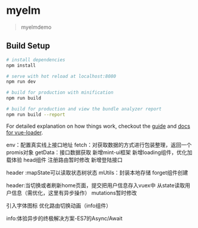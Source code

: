 # myelm

> myelmdemo

## Build Setup

``` bash
# install dependencies
npm install

# serve with hot reload at localhost:8080
npm run dev

# build for production with minification
npm run build

# build for production and view the bundle analyzer report
npm run build --report
```

For detailed explanation on how things work, checkout the [guide](http://vuejs-templates.github.io/webpack/) and [docs for vue-loader](http://vuejs.github.io/vue-loader).

env：配置真实线上接口地址
fetch：对获取数据的方式进行包装整理，返回一个promis对象
getData：接口数据获取
新增mint-ui框架
新增loading组件，优化加载体验
head组件 注册路由暂时修改
新增登陆接口

header :mapState可以读取状态树状态
mUtils：封装本地存储
forget组件创建

header:当切换或者刷新home页面，提交把用户信息存入vuex中
从state读取用户信息（需优化，这里有异步操作）
mutations暂时修改

引入字体图标
优化路由切换动画（info组件）

info:体验异步的终极解决方案-ES7的Async/Await
